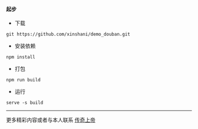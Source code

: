 #### 起步
* 下载
``` 
git https://github.com/xinshani/demo_douban.git
```
* 安装依赖
```
npm install
```
* 打包
```
npm run build
```
* 运行
```
serve -s build
```
***
更多精彩内容或者与本人联系
[传奇上帝](http://www.leggod.com)
